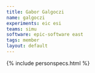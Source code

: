 ```yaml
---
title: Gabor Galgoczi
name: galgoczi
experiments: eic esi
teams: simu
software: epic-software east
tags: member
layout: default
---
```


{% include personspecs.html %}

